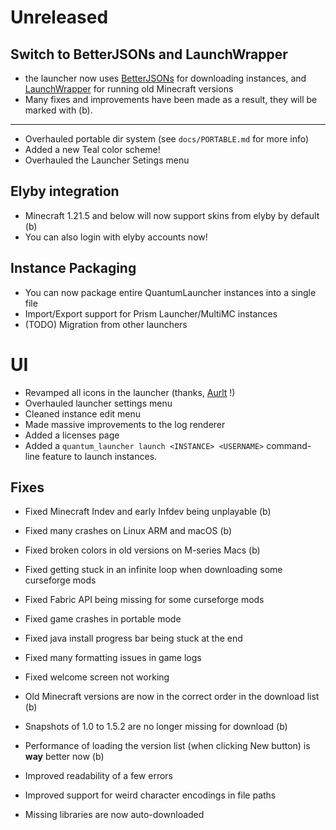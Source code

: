 # Unreleased

## Switch to BetterJSONs and LaunchWrapper
- the launcher now uses [BetterJSONs](https://github.com/MCPHackers/BetterJSONs/)
  for downloading instances, and [LaunchWrapper](https://github.com/MCPHackers/LaunchWrapper)
  for running old Minecraft versions
- Many fixes and improvements have been made as a result,
  they will be marked with (b).

---

- Overhauled portable dir system (see `docs/PORTABLE.md` for more info)
- Added a new Teal color scheme!
- Overhauled the Launcher Setings menu

## Elyby integration
- Minecraft 1.21.5 and below will now support skins from elyby by default (b)
- You can also login with elyby accounts now!

## Instance Packaging
- You can now package entire QuantumLauncher instances into a single file
- Import/Export support for Prism Launcher/MultiMC instances
- (TODO) Migration from other launchers

# UI
- Revamped all icons in the launcher (thanks, [Aurlt](https://github.com/Aurlt) !)
- Overhauled launcher settings menu
- Cleaned instance edit menu
- Made massive improvements to the log renderer
- Added a licenses page
- Added a `quantum_launcher launch <INSTANCE> <USERNAME>`
  command-line feature to launch instances.

## Fixes
- Fixed Minecraft Indev and early Infdev being unplayable (b)
- Fixed many crashes on Linux ARM and macOS (b)
- Fixed broken colors in old versions on M-series Macs (b)
- Fixed getting stuck in an infinite loop when downloading some curseforge mods
- Fixed Fabric API being missing for some curseforge mods
- Fixed game crashes in portable mode
- Fixed java install progress bar being stuck at the end
- Fixed many formatting issues in game logs
- Fixed welcome screen not working

- Old Minecraft versions are now in the correct order in the download list (b)
- Snapshots of 1.0 to 1.5.2 are no longer missing for download (b)
- Performance of loading the version list
  (when clicking New button) is **way** better now (b)
- Improved readability of a few errors
- Improved support for weird character encodings in file paths
- Missing libraries are now auto-downloaded

